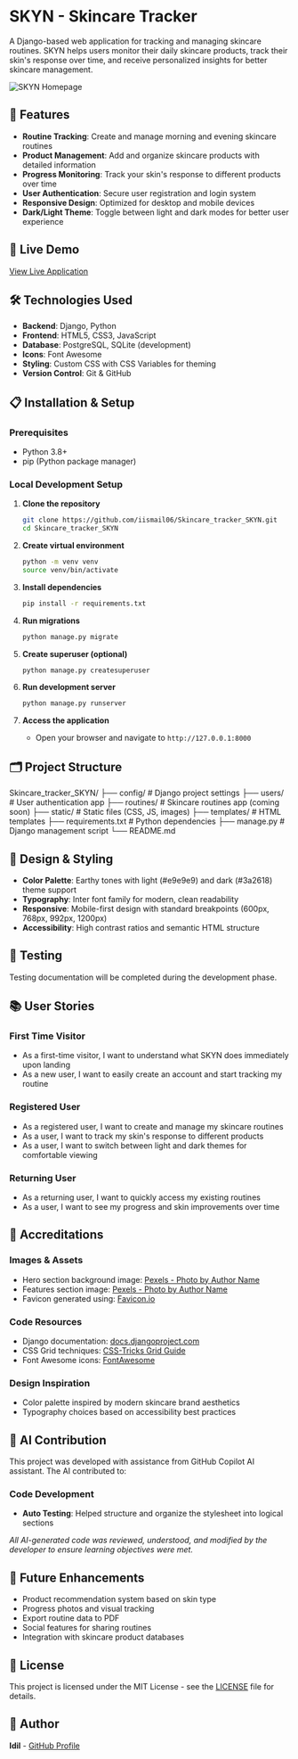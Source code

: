 # SKYN - Skincare Tracker

A Django-based web application for tracking and managing skincare routines. SKYN helps users monitor their daily skincare products, track their skin's response over time, and receive personalized insights for better skincare management.

![SKYN Homepage](static/images/homepage-screenshot.png) <!-- Add screenshot later -->

## 🌟 Features

- **Routine Tracking**: Create and manage morning and evening skincare routines
- **Product Management**: Add and organize skincare products with detailed information
- **Progress Monitoring**: Track your skin's response to different products over time
- **User Authentication**: Secure user registration and login system
- **Responsive Design**: Optimized for desktop and mobile devices
- **Dark/Light Theme**: Toggle between light and dark modes for better user experience

## 🚀 Live Demo

[View Live Application](your-deployed-url-here) <!-- Add when deployed -->

## 🛠️ Technologies Used

- **Backend**: Django, Python
- **Frontend**: HTML5, CSS3, JavaScript
- **Database**: PostgreSQL,  SQLite (development)
- **Icons**: Font Awesome
- **Styling**: Custom CSS with CSS Variables for theming
- **Version Control**: Git & GitHub

## 📋 Installation & Setup

### Prerequisites

- Python 3.8+
- pip (Python package manager)

### Local Development Setup

1. **Clone the repository**

   ```bash
   git clone https://github.com/iismail06/Skincare_tracker_SKYN.git
   cd Skincare_tracker_SKYN
   ```

2. **Create virtual environment**

   ```bash
   python -m venv venv
   source venv/bin/activate
   ```

3. **Install dependencies**

   ```bash
   pip install -r requirements.txt
   ```

4. **Run migrations**

   ```bash
   python manage.py migrate
   ```

5. **Create superuser (optional)**

   ```bash
   python manage.py createsuperuser
   ```

6. **Run development server**

   ```bash
   python manage.py runserver
   ```

7. **Access the application**
   - Open your browser and navigate to `http://127.0.0.1:8000`

## 🗂️ Project Structure

Skincare_tracker_SKYN/
├── config/                 # Django project settings
├── users/                  # User authentication app
├── routines/              # Skincare routines app (coming soon)
├── static/                # Static files (CSS, JS, images)
├── templates/             # HTML templates
├── requirements.txt       # Python dependencies
├── manage.py             # Django management script
└── README.md

## 🎨 Design & Styling

- **Color Palette**: Earthy tones with light (#e9e9e9) and dark (#3a2618) theme support
- **Typography**: Inter font family for modern, clean readability
- **Responsive**: Mobile-first design with standard breakpoints (600px, 768px, 992px, 1200px)
- **Accessibility**: High contrast ratios and semantic HTML structure

## 🧪 Testing

<!-- Testing table will be added here -->
Testing documentation will be completed during the development phase.

## 📚 User Stories

### First Time Visitor

- As a first-time visitor, I want to understand what SKYN does immediately upon landing
- As a new user, I want to easily create an account and start tracking my routine

### Registered User

- As a registered user, I want to create and manage my skincare routines
- As a user, I want to track my skin's response to different products
- As a user, I want to switch between light and dark themes for comfortable viewing

### Returning User

- As a returning user, I want to quickly access my existing routines
- As a user, I want to see my progress and skin improvements over time

## 🙏 Accreditations

### Images & Assets

- Hero section background image: [Pexels - Photo by Author Name](image-url)
- Features section image: [Pexels - Photo by Author Name](image-url)
- Favicon generated using: [Favicon.io](https://favicon.io/)

### Code Resources

- Django documentation: [docs.djangoproject.com](https://docs.djangoproject.com/)
- CSS Grid techniques: [CSS-Tricks Grid Guide](https://css-tricks.com/snippets/css/complete-guide-grid/)
- Font Awesome icons: [FontAwesome](https://fontawesome.com/)

### Design Inspiration

- Color palette inspired by modern skincare brand aesthetics
- Typography choices based on accessibility best practices

## 🤖 AI Contribution

This project was developed with assistance from GitHub Copilot AI assistant. The AI contributed to:

### Code Development

- **Auto Testing**: Helped structure and organize the stylesheet into logical sections

*All AI-generated code was reviewed, understood, and modified by the developer to ensure learning objectives were met.*

## 🔧 Future Enhancements

- Product recommendation system based on skin type
- Progress photos and visual tracking
- Export routine data to PDF
- Social features for sharing routines
- Integration with skincare product databases

## 📄 License

This project is licensed under the MIT License - see the [LICENSE](LICENSE) file for details.

## 👤 Author

**Idil** - [GitHub Profile](https://github.com/iismail06)
